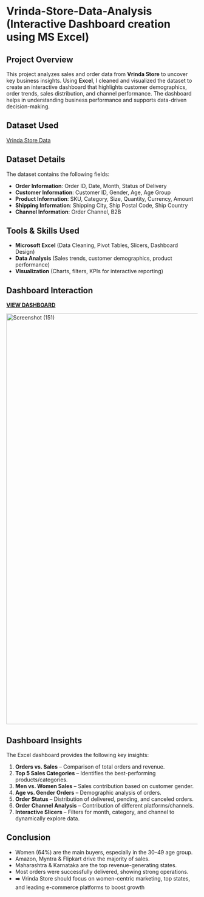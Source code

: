 # Vrinda-Store-Data-Analysis (Interactive Dashboard creation using MS Excel)

##  Project Overview   
This project analyzes sales and order data from **Vrinda Store** to uncover key business insights. Using **Excel**, I cleaned and visualized the dataset to create an interactive dashboard that highlights customer demographics, order trends, sales distribution, and channel performance. The dashboard helps in understanding business performance and supports data-driven decision-making. 

##  Dataset Used          
<a href= https://raw.githubusercontent.com/khushi9179/Vrinda-store-analysis/refs/heads/main/Vrinda_store_analysis.xlsx >Vrinda Store Data</a>

##  Dataset Details        
The dataset contains the following fields:
* **Order Information**: Order ID, Date, Month, Status of Delivery
* **Customer Information**: Customer ID, Gender, Age, Age Group
* **Product Information**: SKU, Category, Size, Quantity, Currency, Amount
* **Shipping Information**: Shipping City, Ship Postal Code, Ship Country
* **Channel Information**: Order Channel, B2B

##  Tools & Skills Used
* **Microsoft Excel** (Data Cleaning, Pivot Tables, Slicers, Dashboard Design)
* **Data Analysis** (Sales trends, customer demographics, product performance)
* **Visualization** (Charts, filters, KPIs for interactive reporting)

## Dashboard Interaction 
<a href=https://raw.githubusercontent.com/khushi9179/Vrinda-store-analysis/refs/heads/main/Screenshot%20(151).png>**VIEW DASHBOARD**</a>

<img width="1920" height="1080" alt="Screenshot (151)" src="https://github.com/user-attachments/assets/a63c79f1-fa88-466e-878f-3bac84da8aba" />


## Dashboard Insights
The Excel dashboard provides the following key insights:
1. **Orders vs. Sales** – Comparison of total orders and revenue.
2. **Top 5 Sales Categories** – Identifies the best-performing products/categories.
3. **Men vs. Women Sales** – Sales contribution based on customer gender.
4. **Age vs. Gender Orders** – Demographic analysis of orders.
5. **Order Status** – Distribution of delivered, pending, and canceled orders.
6. **Order Channel Analysis** – Contribution of different platforms/channels.
7. **Interactive Slicers** – Filters for month, category, and channel to dynamically explore data.

## Conclusion
* Women (64%) are the main buyers, especially in the 30–49 age group.
* Amazon, Myntra & Flipkart drive the majority of sales.
* Maharashtra & Karnataka are the top revenue-generating states.
* Most orders were successfully delivered, showing strong operations.
* ➡️ Vrinda Store should focus on women-centric marketing, top states, and leading e-commerce platforms to boost growth

